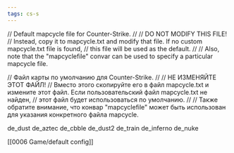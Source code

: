 ```yaml
---
tags: cs-s
---
```



// Default mapcycle file for Counter-Strike.
//
// DO NOT MODIFY THIS FILE!
// Instead, copy it to mapcycle.txt and modify that file.  If no custom mapcycle.txt file is found,
// this file will be used as the default.
//
// Also, note that the "mapcyclefile" convar can be used to specify a particular mapcycle file.


// Файл карты по умолчанию для Counter-Strike.
//
// НЕ ИЗМЕНЯЙТЕ ЭТОТ ФАЙЛ!
// Вместо этого скопируйте его в файл mapcycle.txt и измените этот файл.  Если пользовательский файл mapcycle.txt не найден,
// этот файл будет использоваться по умолчанию.
//
// Также обратите внимание, что конвар "mapcyclefile" может быть использован для указания конкретного файла mapcycle.



de_dust
de_aztec
de_cbble
de_dust2
de_train
de_inferno
de_nuke

[[0006 Game/default config]]

